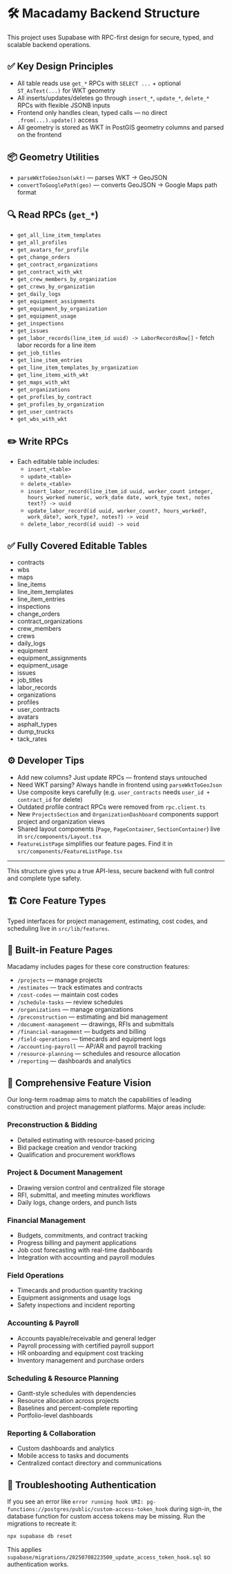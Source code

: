 # 🛠 Macadamy Backend Structure

This project uses Supabase with RPC-first design for secure, typed, and scalable backend operations.


## ✅ Key Design Principles
- All table reads use `get_*` RPCs with `SELECT ...` + optional `ST_AsText(...)` for WKT geometry
- All inserts/updates/deletes go through `insert_*`, `update_*`, `delete_*` RPCs with flexible JSONB inputs
- Frontend only handles clean, typed calls — no direct `.from(...).update()` access
- All geometry is stored as WKT in PostGIS geometry columns and parsed on the frontend

## 📦 Geometry Utilities
- `parseWktToGeoJson(wkt)` — parses WKT → GeoJSON
- `convertToGooglePath(geo)` — converts GeoJSON → Google Maps path format

## 🔍 Read RPCs (`get_*`)
- `get_all_line_item_templates`
- `get_all_profiles`
- `get_avatars_for_profile`
- `get_change_orders`
- `get_contract_organizations`
- `get_contract_with_wkt`
- `get_crew_members_by_organization`
- `get_crews_by_organization`
- `get_daily_logs`
- `get_equipment_assignments`
- `get_equipment_by_organization`
- `get_equipment_usage`
- `get_inspections`
- `get_issues`
- `get_labor_records(line_item_id uuid) -> LaborRecordsRow[]` - fetch labor records for a line item
- `get_job_titles`
- `get_line_item_entries`
- `get_line_item_templates_by_organization`
- `get_line_items_with_wkt`
- `get_maps_with_wkt`
- `get_organizations`
- `get_profiles_by_contract`
- `get_profiles_by_organization`
- `get_user_contracts`
- `get_wbs_with_wkt`

## ✏️ Write RPCs
- Each editable table includes:
  - `insert_<table>`
  - `update_<table>`
  - `delete_<table>`
  - `insert_labor_record(line_item_id uuid, worker_count integer, hours_worked numeric, work_date date, work_type text, notes text?) -> uuid`
  - `update_labor_record(id uuid, worker_count?, hours_worked?, work_date?, work_type?, notes?) -> void`
  - `delete_labor_record(id uuid) -> void`

## ✅ Fully Covered Editable Tables
- contracts
- wbs
- maps
- line_items
- line_item_templates
- line_item_entries
- inspections
- change_orders
- contract_organizations
- crew_members
- crews
- daily_logs
- equipment
- equipment_assignments
- equipment_usage
- issues
- job_titles
- labor_records
- organizations
- profiles
- user_contracts
- avatars
- asphalt_types
- dump_trucks
- tack_rates

## ⚙️ Developer Tips
- Add new columns? Just update RPCs — frontend stays untouched
- Need WKT parsing? Always handle in frontend using `parseWktToGeoJson`
- Use composite keys carefully (e.g. `user_contracts` needs `user_id + contract_id` for delete)
- Outdated profile contract RPCs were removed from `rpc.client.ts`
- New `ProjectsSection` and `OrganizationDashboard` components support project and organization views
- Shared layout components (`Page`, `PageContainer`, `SectionContainer`) live in `src/components/Layout.tsx`
- `FeatureListPage` simplifies our feature pages. Find it in `src/components/FeatureListPage.tsx`

---
This structure gives you a true API-less, secure backend with full control and complete type safety.
## 🏗 Core Feature Types
Typed interfaces for project management, estimating, cost codes, and scheduling live in `src/lib/features`.

## 🚀 Built-in Feature Pages
Macadamy includes pages for these core construction features:
- `/projects` &mdash; manage projects
- `/estimates` &mdash; track estimates and contracts
- `/cost-codes` &mdash; maintain cost codes
- `/schedule-tasks` &mdash; review schedules
- `/organizations` &mdash; manage organizations
- `/preconstruction` &mdash; estimating and bid management
- `/document-management` &mdash; drawings, RFIs and submittals
- `/financial-management` &mdash; budgets and billing
- `/field-operations` &mdash; timecards and equipment logs
- `/accounting-payroll` &mdash; AP/AR and payroll tracking
- `/resource-planning` &mdash; schedules and resource allocation
- `/reporting` &mdash; dashboards and analytics

## 🚧 Comprehensive Feature Vision
Our long-term roadmap aims to match the capabilities of leading construction and project management platforms. Major areas include:

### Preconstruction & Bidding
- Detailed estimating with resource-based pricing
- Bid package creation and vendor tracking
- Qualification and procurement workflows

### Project & Document Management
- Drawing version control and centralized file storage
- RFI, submittal, and meeting minutes workflows
- Daily logs, change orders, and punch lists

### Financial Management
- Budgets, commitments, and contract tracking
- Progress billing and payment applications
- Job cost forecasting with real-time dashboards
- Integration with accounting and payroll modules

### Field Operations
- Timecards and production quantity tracking
- Equipment assignments and usage logs
- Safety inspections and incident reporting

### Accounting & Payroll
- Accounts payable/receivable and general ledger
- Payroll processing with certified payroll support
- HR onboarding and equipment cost tracking
- Inventory management and purchase orders

### Scheduling & Resource Planning
- Gantt-style schedules with dependencies
- Resource allocation across projects
- Baselines and percent-complete reporting
- Portfolio-level dashboards

### Reporting & Collaboration
- Custom dashboards and analytics
- Mobile access to tasks and documents
- Centralized contact directory and communications

## 🐛 Troubleshooting Authentication
If you see an error like `error running hook URI: pg-functions://postgres/public/custom-access-token_hook` during sign-in, the database function for custom access tokens may be missing.
Run the migrations to recreate it:
```bash
npx supabase db reset
```
This applies `supabase/migrations/20250708223500_update_access_token_hook.sql` so authentication works.
